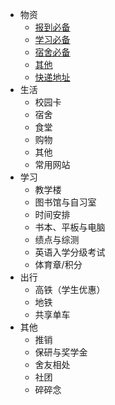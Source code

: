

* 物资
  * [报到必备](/物资/报到必备.md)
  * [学习必备](/物资/学习必备.md)
  * [宿舍必备](/物资/宿舍必备.md)
  * [其他](/物资/其他.md)
  * [快递地址](/物资/快递地址.md)
* 生活
  * 校园卡
  * 宿舍
  * 食堂
  * 购物
  * 其他
  * 常用网站
* 学习
  * 教学楼
  * 图书馆与自习室
  * 时间安排
  * 书本、平板与电脑
  * 绩点与综测
  * 英语入学分级考试
  * 体育章/积分
* 出行
  * 高铁（学生优惠）
  * 地铁
  * 共享单车
* 其他
  * 推销
  * 保研与奖学金
  * 舍友相处
  * 社团
  * 碎碎念